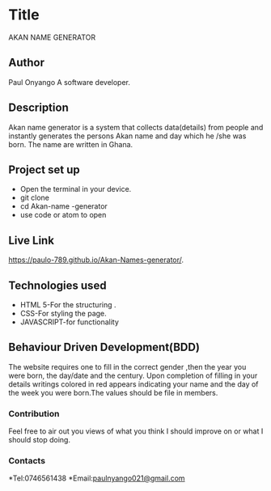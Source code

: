 # Title
 AKAN NAME GENERATOR


## Author
 Paul Onyango
 A software developer.


## Description
Akan name generator is a system that collects data(details) from people and instantly generates the persons Akan name and day which he /she was born.
The name are written in Ghana.


## Project set up
 * Open the terminal in your device.
 * git clone
 * cd Akan-name -generator
 * use code or atom to open


## Live Link

https://paulo-789.github.io/Akan-Names-generator/.

## Technologies used
* HTML 5-For the structuring .
* CSS-For styling the page.
* JAVASCRIPT-for functionality


## Behaviour Driven Development(BDD)
The website requires one to fill in the correct gender ,then the year you were  born, the day/date  and the century.
Upon completion of filling in your details writings colored in red appears indicating your name and the day of the week you 
were born.The values should be file in members.

### Contribution
 Feel free to air out you views of what you think I should improve on or what I should stop doing.

 ### Contacts
  *Tel:0746561438
  *Email:paulnyango021@gmail.com